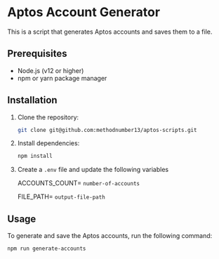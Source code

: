 # Aptos Account Generator

This is a script that generates Aptos accounts and saves them to a file.

## Prerequisites

- Node.js (v12 or higher)
- npm or yarn package manager

## Installation

1. Clone the repository:

   ```bash
   git clone git@github.com:methodnumber13/aptos-scripts.git
    ```
2. Install dependencies:

    ```bash
    npm install
    ```
3.  Create a `.env` file and update the following variables

    ACCOUNTS_COUNT= `number-of-accounts`
    
    FILE_PATH= `output-file-path`
    
## Usage

To generate and save the Aptos accounts, run the following command:

    
    npm run generate-accounts
    

